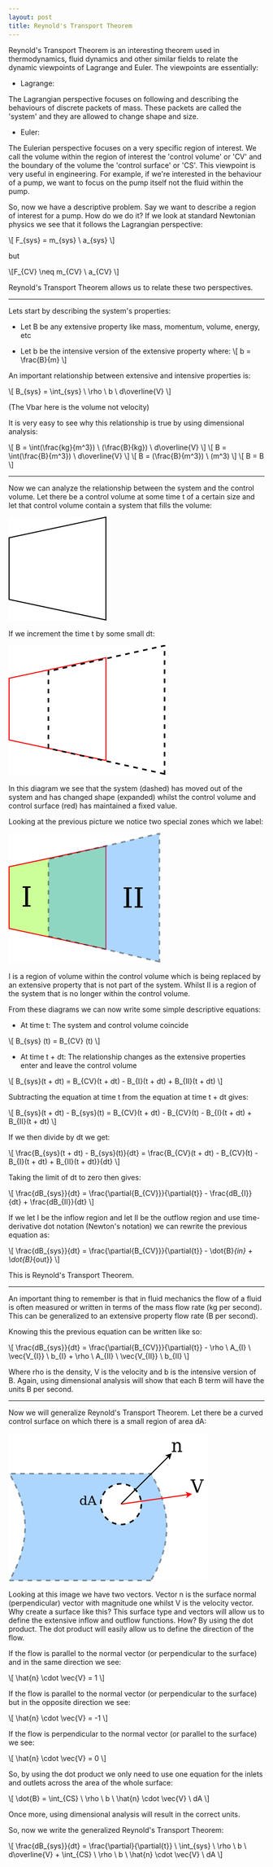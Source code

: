 ```yaml
---
layout: post
title: Reynold's Transport Theorem
---
```


Reynold's Transport Theorem is an interesting theorem used in thermodynamics, fluid dynamics and other similar fields to relate the dynamic viewpoints of Lagrange and Euler. The viewpoints are essentially:

* Lagrange:

The Lagrangian perspective focuses on following and describing the behaviours of discrete packets of mass. These packets 
are called the 'system' and they are allowed to change shape and size.

* Euler:

The Eulerian perspective focuses on a very specific region of interest. We call the volume within the region of interest the 'control volume' or 'CV' and the boundary of the volume the 'control surface' or 'CS'. This viewpoint is very useful in engineering. For example, if we're interested in the behaviour of a pump, we want to focus on the pump itself not the fluid within the pump.

So, now we have a descriptive problem. Say we want to describe a region of interest for a pump. How do we do it? If we look at standard Newtonian physics we see that it follows the Lagrangian perspective:

\\[ F_{sys} = m_{sys} \ a_{sys} \\]

but

\\[F_{CV} \neq m_{CV} \ a_{CV} \\]

Reynold's Transport Theorem allows us to relate these two perspectives.

---

Lets start by describing the system's properties:

* Let B be any extensive property like mass, momentum, volume, energy, etc

* Let b be the intensive version of the extensive property where:
\\[ b = \frac{B}{m} \\]

An important relationship between extensive and intensive properties is:

\\[ B_{sys} = \int_{sys} \ \rho \ b \ d\overline{V}  \\]

(The Vbar here is the volume not velocity)

It is very easy to see why this relationship is true by using dimensional analysis:

\\[ B = \int(\frac{kg}{m^3}) \ (\frac{B}{kg}) \ d\overline{V} \\]
\\[ B = \int(\frac{B}{m^3}) \ d\overline{V} \\]
\\[ B = (\frac{B}{m^3}) \ (m^3) \\]
\\[ B = B \\]

---

Now we can analyze the relationship between the system and the control volume.
Let there be a control volume at some time t of a certain size and let that control volume contain a system that fills the volume:

<img src="https://github.com/RoccoLuiz/roccoluiz.github.io/raw/master/images/cvandsys.png">

If we increment the time t by some small dt:

<img src="https://github.com/RoccoLuiz/roccoluiz.github.io/raw/master/images/initsepcvandsys.png">

In this diagram we see that the system (dashed) has moved out of the system and has changed shape (expanded) whilst the control volume and control surface (red) has maintained a fixed value.

Looking at the previous picture we notice two special zones which we label:

<img src="https://github.com/RoccoLuiz/roccoluiz.github.io/raw/master/images/sepcvandsys.png">

I is a region of volume within the control volume which is being replaced by an extensive property that is not part of the system. Whilst II is a region of the system that is no longer within the control volume.

From these diagrams we can now write some simple descriptive equations:

* At time t:
The system and control volume coincide

\\[ B_{sys} (t) = B_{CV} (t) \\]

* At time t + dt:
The relationship changes as the extensive properties enter and leave the control volume

\\[ B_{sys}(t + dt) = B_{CV}(t + dt) - B_{I}(t + dt) + B_{II}(t + dt) \\]

Subtracting the equation at time t from the equation at time t + dt gives:

\\[ B_{sys}(t + dt) - B_{sys}(t) = B_{CV}(t + dt) - B_{CV}(t) - B_{I}(t + dt) + B_{II}(t + dt) \\]

If we then divide by dt we get:

\\[ \frac{B_{sys}(t + dt) - B_{sys}(t)}{dt} = \frac{B_{CV}(t + dt) - B_{CV}(t) - B_{I}(t + dt) + B_{II}(t + dt)}{dt} \\]

Taking the limit of dt to zero then gives:

\\[ \frac{dB_{sys}}{dt} = \frac{\partial{B_{CV}}}{\partial{t}} - \frac{dB_{I}}{dt} + \frac{dB_{II}}{dt} \\]

If we let I be the inflow region and let II be the outflow region and use time-derivative dot notation (Newton's notation) we can rewrite the previous equation as:

\\[ \frac{dB_{sys}}{dt} = \frac{\partial{B_{CV}}}{\partial{t}} - \dot{B}_{in} + \dot{B}_{out}} \\]

This is Reynold's Transport Theorem.

---

An important thing to remember is that in fluid mechanics the flow of a fluid is often measured or written in terms of the mass flow rate (kg per second). This can be generalized to an extensive property flow rate (B per second).

Knowing this the previous equation can be written like so:

\\[ \frac{dB_{sys}}{dt} = \frac{\partial{B_{CV}}}{\partial{t}} - \rho \ A_{I} \ \vec{V_{I}} \ b_{I} + \rho \ A_{II} \ \vec{V_{II}} \ b_{II} \\]

Where rho is the density, V is the velocity and b is the intensive version of B. Again, using dimensional analysis will show that each B term will have the units B per second.

---

Now we will generalize Reynold's Transport Theorem. 
Let there be a curved control surface on which there is a small region of area dA:

<img src="https://github.com/RoccoLuiz/roccoluiz.github.io/raw/master/images/vectorsonplane.png">

Looking at this image we have two vectors. Vector n is the surface normal (perpendicular) vector with magnitude one whilst V is the velocity vector. Why create a surface like this? This surface type and vectors will allow us to define the extensive inflow and outflow functions. How? By using the dot product. The dot product will easily allow us to define the direction of the flow. 

If the flow is parallel to the normal vector (or perpendicular to the surface) and in the same direction we see:

\\[ \hat{n} \cdot \vec{V} = 1 \\]

If the flow is parallel to the normal vector (or perpendicular to the surface) but in the opposite direction we see:

\\[ \hat{n} \cdot \vec{V} = -1 \\]

If the flow is perpendicular to the normal vector (or parallel to the surface) we see:

\\[ \hat{n} \cdot \vec{V} = 0 \\]

So, by using the dot product we only need to use one equation for the inlets and outlets across the area of the whole surface:

\\[ \dot{B} = \int_{CS} \ \rho \ b \ \hat{n} \cdot \vec{V} \ dA  \\]

Once more, using dimensional analysis will result in the correct units.

So, now we write the generalized Reynold's Transport Theorem:

\\[ \frac{dB_{sys}}{dt} = \frac{\partial}{\partial{t}} \ \int_{sys} \ \rho \ b \ d\overline{V} + \int_{CS} \ \rho \ b \ \hat{n} \cdot \vec{V} \ dA \\]
